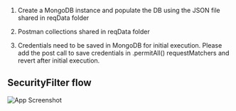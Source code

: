 


1) Create a MongoDB instance and populate the DB using the JSON file shared in reqData folder

2) Postman collections shared in reqData folder

3) Credentials need to be saved in MongoDB for initial execution. Please add the post call to save credentials in .permitAll() requestMatchers and revert after initial execution.

 
## SecurityFilter flow

![App Screenshot](https://www.bezkoder.com/wp-content/uploads/spring-boot-authentication-spring-security-architecture.png)

